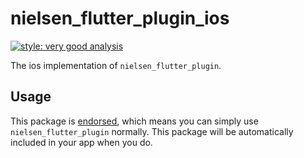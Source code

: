 # nielsen_flutter_plugin_ios

[![style: very good analysis][very_good_analysis_badge]][very_good_analysis_link]

The ios implementation of `nielsen_flutter_plugin`.

## Usage

This package is [endorsed][endorsed_link], which means you can simply use `nielsen_flutter_plugin`
normally. This package will be automatically included in your app when you do.

[endorsed_link]: https://flutter.dev/docs/development/packages-and-plugins/developing-packages#endorsed-federated-plugin
[very_good_analysis_badge]: https://img.shields.io/badge/style-very_good_analysis-B22C89.svg
[very_good_analysis_link]: https://pub.dev/packages/very_good_analysis